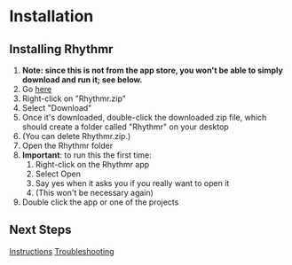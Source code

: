 Installation
======

## Installing Rhythmr

1. **Note: since this is not from the app store, you won't be able to simply download and run it; see below.**
1. Go <a href="https://drive.google.com/drive/folders/1W6Vl_5WIIZrt0X9-fma3C0XrTg8mViJ3?usp=sharing" target="_blank">here</a>
1. Right-click on "Rhythmr.zip"
1. Select "Download"
1. Once it's downloaded, double-click the downloaded zip file, which should create a folder called "Rhythmr" on your desktop
1. (You can delete Rhythmr.zip.)
1. Open the Rhythmr folder
1. **Important**: to run this the first time:
   1. Right-click on the Rhythmr app
   1. Select Open
   1. Say yes when it asks you if you really want to open it
   1. (This won't be necessary again)
1. Double click the app or one of the projects

## Next Steps

[Instructions](Instructions.md)
[Troubleshooting](Troubleshooting.md)
